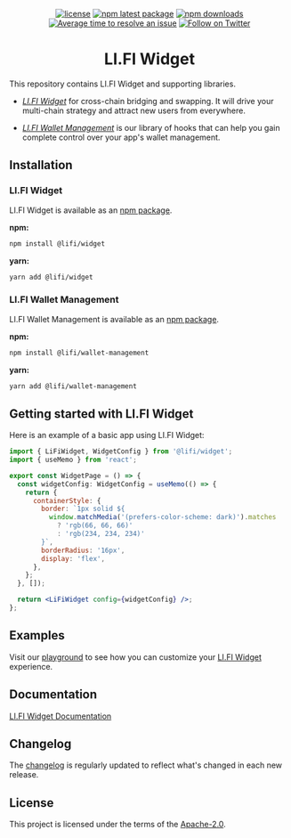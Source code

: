 <div align="center">

[![license](https://img.shields.io/badge/license-Apache%202-blue)](/LICENSE.md)
[![npm latest package](https://img.shields.io/npm/v/@lifi/widget/latest.svg)](https://www.npmjs.com/package/@lifi/widget)
[![npm downloads](https://img.shields.io/npm/dm/@lifi/widget.svg)](https://www.npmjs.com/package/@lifi/widget)
[![Average time to resolve an issue](https://isitmaintained.com/badge/resolution/lifinance/widget.svg)](https://isitmaintained.com/project/lifinance/widget)
[![Follow on Twitter](https://img.shields.io/twitter/follow/lifiprotocol.svg?label=follow+LI.FI)](https://twitter.com/lifiprotocol)

</div>

<h1 align="center">LI.FI Widget</h1>

This repository contains LI.FI Widget and supporting libraries.

- [_LI.FI Widget_](https://li.fi/widget/) for cross-chain bridging and swapping. It will drive your multi-chain strategy and attract new users from everywhere.

- [_LI.FI Wallet Management_](https://www.npmjs.com/package/@lifi/wallet-management) is our library of hooks that can help you gain complete control over your app's wallet management.

## Installation

### LI.FI Widget

LI.FI Widget is available as an [npm package](https://www.npmjs.com/package/@lifi/widget).

**npm:**

```sh
npm install @lifi/widget
```

**yarn:**

```sh
yarn add @lifi/widget
```

### LI.FI Wallet Management

LI.FI Wallet Management is available as an [npm package](https://www.npmjs.com/package/@lifi/wallet-management).

**npm:**

```sh
npm install @lifi/wallet-management
```

**yarn:**

```sh
yarn add @lifi/wallet-management
```

## Getting started with LI.FI Widget

Here is an example of a basic app using LI.FI Widget:

```jsx
import { LiFiWidget, WidgetConfig } from '@lifi/widget';
import { useMemo } from 'react';

export const WidgetPage = () => {
  const widgetConfig: WidgetConfig = useMemo(() => {
    return {
      containerStyle: {
        border: `1px solid ${
          window.matchMedia('(prefers-color-scheme: dark)').matches
            ? 'rgb(66, 66, 66)'
            : 'rgb(234, 234, 234)'
        }`,
        borderRadius: '16px',
        display: 'flex',
      },
    };
  }, []);

  return <LiFiWidget config={widgetConfig} />;
};
```

## Examples

Visit our [playground](https://testing.li.finance) to see how you can customize your [LI.FI Widget](https://www.npmjs.com/package/@lifi/widget) experience.

## Documentation

[LI.FI Widget Documentation](https://docs.li.fi/products/integrate-li.fi-widget/li.fi-widget-overview)

## Changelog

The [changelog](/CHANGELOG.md) is regularly updated to reflect what's changed in each new release.

## License

This project is licensed under the terms of the
[Apache-2.0](/LICENSE.md).

